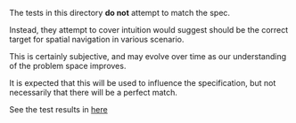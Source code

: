The tests in this directory **do not** attempt to match the spec.

Instead, they attempt to cover intuition would suggest should be the correct
target for spatial navigation in various scenario.

This is certainly subjective, and may evolve over time as our understanding
of the problem space improves.

It is expected that this will be used to influence the specification,
but not necessarily that there will be a perfect match.

See the test results in [here](result.md)
